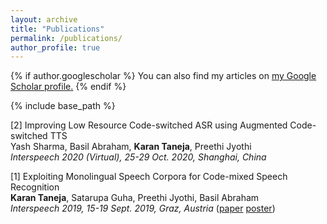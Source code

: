 ```yaml
---
layout: archive
title: "Publications"
permalink: /publications/
author_profile: true
---
```


{% if author.googlescholar %}
  You can also find my articles on <u><a href="{{author.googlescholar}}">my Google Scholar profile</a>.</u>
{% endif %}

{% include base_path %}

[2] Improving Low Resource Code-switched ASR using Augmented Code-switched TTS  
Yash Sharma, Basil Abraham, <b>Karan Taneja</b>, Preethi Jyothi  
<i>Interspeech 2020 (Virtual), 25-29 Oct. 2020, Shanghai, China</i> 

[1] Exploiting Monolingual Speech Corpora for Code-mixed Speech Recognition  
<b>Karan Taneja</b>, Satarupa Guha, Preethi Jyothi, Basil Abraham  
<i>Interspeech 2019, 15-19 Sept. 2019, Graz, Austria</i> ([paper](https://www.isca-speech.org/archive/Interspeech_2019/pdfs/1959.pdf) [poster](/files/cm-asr-2019-poster.pdf))

<!-- {% for post in site.publications reversed %}
  {% include archive-single.html %}
{% endfor %} -->
